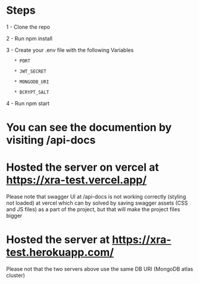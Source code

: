 # Steps

   1 - Clone the repo

   2 - Run npm install

   3 - Create your .env file with the following Variables
   
       * PORT
       
       * JWT_SECRET
       
       * MONGODB_URI
       
       * BCRYPT_SALT

   4 - Run npm start
   

# You can see the documention by visiting /api-docs
  
# Hosted the server on vercel at https://xra-test.vercel.app/
   Please note that swagger UI at /api-docs is not working correctly (styling not loaded) at vercel which can by solved by saving swagger assets (CSS and JS files) as a part of the project, but that will make the project files bigger

# Hosted the server at https://xra-test.herokuapp.com/
   Please not that the two servers above use the same DB URI (MongoDB atlas cluster)
